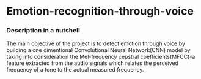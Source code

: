 <h1>Emotion-recognition-through-voice</h1>
<h3>Description in a nutshell</h3>
<p>The main objective of the project is to detect emotion through voice by building a one
dimentional Convolutional Neural Network(CNN) model by taking into
consideration the Mel-frequency cepstral coefficients(MFCC)-a feature
extracted from the audio signals which relates the perceived frequency of a
tone to the actual measured frequency.</p>
